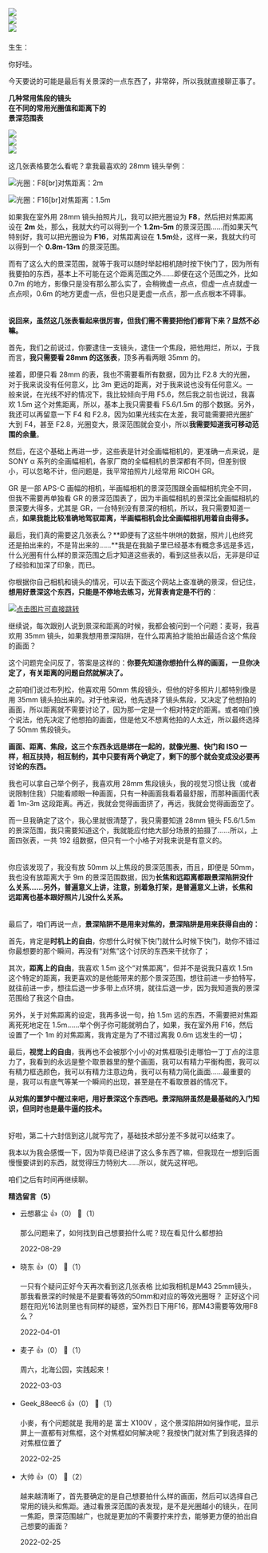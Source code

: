 [![](https://static001.geekbang.org/resource/image/d9/af/d92287e8cc41620b7bebea6a2af171af.jpg?wh=750x360)](http://time.geekbang.org/column/article/486504)  
[![](https://static001.geekbang.org/resource/image/ae/6f/ae3445a745d2736a99911bf91f6d436f.jpg?wh=750x360)](http://time.geekbang.org/column/article/486933)  
[![](https://static001.geekbang.org/resource/image/99/57/9961a1ed1a182yy3dbf8d1dfea8fd157.jpg?wh=750x360)](http://time.geekbang.org/column/article/486978)  
　  
生生：

你好哇。

今天要说的可能是最后有关景深的一点东西了，非常碎，所以我就直接聊正事了。

**几种常用焦段的镜头**  
**在不同的常用光圈值和距离下的**  
**景深范围表**

![](https://static001.geekbang.org/resource/image/ea/96/ea48dce447e8b08b1a8008bfdf2db396.png?wh=3120x996)  
![](https://static001.geekbang.org/resource/image/ba/28/ba17c6c0d58cc42da3ec848202e88c28.png?wh=3120x996)  
![](https://static001.geekbang.org/resource/image/c9/5b/c9df9a4997390261de511d6cbcc11a5b.png?wh=3120x996)

这几张表格要怎么看呢？拿我最喜欢的 28mm 镜头举例：

![](https://static001.geekbang.org/resource/image/0a/62/0aab64730dac94409eef17b7206a4e62.png?wh=3120x996 "光圈：F8[br]对焦距离：2m")

![](https://static001.geekbang.org/resource/image/b5/c5/b5cf042ab22b4341b31e8c65f74cdfc5.png?wh=3120x996 "光圈：F16[br]对焦距离：1.5m")

如果我在室外用 28mm 镜头拍照片儿，我可以把光圈设为 **F8**，然后把对焦距离设在 **2m** 处，那么，我就大约可以得到一个 **1.2m-5m** 的景深范围……而如果天气特别好，我可以把光圈设为 **F16**，对焦距离设在 **1.5m**处，这样一来，我就大约可以得到一个 **0.8m-13m** 的景深范围。

而有了这么大的景深范围，就等于我可以随时举起相机随时按下快门了，因为所有我要拍的东西，基本上不可能在这个距离范围之外……即便在这个范围之外，比如 0.7m 的地方，影像只是没有那么那么实了，会稍微虚一点点，但虚一点点就虚一点点呗，0.6m 的地方更虚一点，但也只是更虚一点点，那一点点根本不碍事。

　  
**说回来，虽然这几张表看起来很厉害，但我们需不需要把他们都背下来？显然不必嘛。**

首先，我们之前说过，你要逮住一支镜头，逮住一个焦段，把他用烂，所以，于我而言，**我只需要看 28mm 的这张表**，顶多再看两眼 35mm 的。

接着，即便只看 28mm 的表，我也不需要看所有数据，因为比 F2.8 大的光圈，对于我来说没有任何意义，比 3m 更远的距离，对于我来说也没有任何意义。一般来说，在光线不好的情况下，我比较倾向于用 F5.6，然后我之前也说过，我喜欢 1.5m 这个对焦距离，所以，基本上我只需要看 F5.6/1.5m 的那个数据。另外，我还可以再留意一下 F4 和 F2.8，因为如果光线实在太差，我可能需要把光圈扩大到 F4，甚至 F2.8，光圈变大，景深范围就会变小，所以**我需要知道我可移动范围的余量**。

然后，在这个基础上再进一步，这些表是针对全画幅相机的，更准确一点来说，是 SONY α 系列的全画幅相机，各家厂商的全幅相机的景深都有不同，但差别很小，可以忽略不计，但问题是，我平常拍照片儿经常用 RICOH GR。

GR 是一部 APS-C 画幅的相机，半画幅相机的景深范围跟全画幅相机完全不同，但我不需要再单独看 GR 的景深范围表了，因为半画幅相机的景深比全画幅相机的景深要大得多，尤其是 GR，一台特别没有景深的相机，所以，我只需要知道一点，**如果我能比较准确地驾驭距离，半画幅相机会比全画幅相机用着自由得多。**

最后，我们真的需要这几张表么？**即便有了这些牛哄哄的数据，照片儿也终究还是拍出来的，不是背出来的……**我是在我脑子里已经基本有概念多远是多远，什么光圈有什么样的景深范围之后才知道这些表的，看到这些表以后，无非是印证了经验和加深了印象，而已。

你根据你自己相机和镜头的情况，可以去下面这个网站上查准确的景深，但记住，**想用好景深这个东西，只能是不停地去练习，光背表肯定是不行的**：

[![](https://static001.geekbang.org/resource/image/1c/11/1ce56a7b832f5c2860e718bf7063dc11.jpg?wh=2011x1312 "点击图片可直接跳转")](http://www.photopills.com/calculators/dof-table)

继续说，每次跟别人说到景深和距离的时候，我都会被问到一个问题：麦哥，我喜欢用 35mm 镜头，如果我想用景深陷阱，在什么距离拍才能拍出最适合这个焦段的画面？

这个问题完全问反了，答案是这样的：**你要先知道你想拍什么样的画面，一旦你决定了，有关距离的问题自然就解决了。**

之前咱们说过布列松，他喜欢用 50mm 焦段镜头，但他的好多照片儿都特别像是用 35mm 镜头拍出来的。对于他来说，他先选择了镜头焦段，又决定了他想拍的画面，所以距离就不需要讨论了，因为那一定是一个相对特定的距离。或者咱们换个说法，他先决定了他想拍的画面，但是他又不想离他拍的人太近，所以最终选择了 50mm 焦段镜头。

**画面、距离、焦段，这三个东西永远是绑在一起的，就像光圈、快门和 ISO 一样，相互扶持，相互制约，其中只要有两个确定了，剩下的那个就会变成没必要再讨论的东西。**

我也可以拿自己举个例子，我喜欢用 28mm 焦段镜头，我的视觉习惯让我（或者说限制住我）只能看顺眼一种画面，只有一种画面我看着最舒服，而那种画面代表着 1m-3m 这段距离。再近，我就会觉得画面挤了，再远，我就会觉得画面空了。

而一旦我确定了这个，我心里就很清楚了，我只需要知道 28mm 镜头 F5.6/1.5m 的景深范围，我只需要知道这个，我就能应付绝大部分场景的拍摄了……所以，上面四张表，一共 192 组数据，但只有一个小格子对我来说是有意义的。

　  
你应该发现了，我没有放 50mm 以上焦段的景深范围表，而且，即便是 50mm，我也没有放距离大于 9m 的景深范围数据，因为**长焦和远距离都跟景深陷阱没什么关系……另外，普遍意义上讲，注意，别着急打架，是普遍意义上讲，长焦和远距离也基本跟好照片儿没什么关系。**

　  
最后了，咱们再说一点，**景深陷阱不是用来对焦的，景深陷阱是用来获得自由的：**

首先，肯定是**时机上的自由**，你想什么时候下快门就什么时候下快门，助你不错过你最想要的那个瞬间，再没有“对焦”这个讨厌的东西来干扰你了；

其次，**距离上的自由**，我喜欢 1.5m 这个“对焦距离”，但并不是说我只喜欢 1.5m 这个特定的距离，我更喜欢的是他能带来的那个景深范围，想往前进一步拍特写，就往前进一步，想往后退一步多带上点环境，就往后退一步，因为我知道我的景深范围给了我这个自由。

另外，关于对焦距离的设定，我再多说一句，拍 1.5m 远的东西，不需要把对焦距离死死地定在 1.5m……举个例子你可能就明白了，如果，我在室外用 F16，然后设置了一个 1m 的对焦距离，我肯定是为了不错过离我 0.6m 远发生的一切；

最后，**视觉上的自由**，我再也不会被那个小小的对焦框吸引走哪怕一丁丁点的注意力了，我看到的永远是整个取景器里的整个画面，我可以有精力平衡构图，我可以有精力框选颜色，我可以有精力注意边角，我可以有精力简化画面……最重要的是，我可以有底气等某一个瞬间的出现，甚至是在不看取景器的情况下。

**从对焦的噩梦中醒过来吧，用好景深这个东西吧。景深陷阱虽然是最基础的入门知识，但同时也是最牛逼的技术。**

　  
好啦，第二十六封信到这儿就写完了，基础技术部分差不多就可以结束了。

我本以为我会感慨一下，因为毕竟已经讲了这么多东西了嘛，但我现在一想到后面慢慢要讲到的东西，就觉得压力特别大……所以，就先这样吧。

咱们之后有时间再继续聊。
<div><strong>精选留言（5）</strong></div><ul>
<li><span>云想慕尘</span> 👍（0） 💬（1）<p>那么问题来了，如何找到自己想要拍什么呢？现在看见什么都想拍</p>2022-08-29</li><br/><li><span>晓东</span> 👍（0） 💬（1）<p>一只有个疑问正好今天再次看到这几张表格
比如我相机是M43 25mm镜头，那我看景深的时候是不是要看等效的50mm和对应的等效光圈呀？
正好这个问题在阳光16法则里也有同样的疑惑，室外烈日下用F16，那M43需要等效用F8么？</p>2022-04-01</li><br/><li><span>麦子</span> 👍（0） 💬（1）<p>周六，北海公园，实践起来！</p>2022-03-03</li><br/><li><span>Geek_88eec6</span> 👍（0） 💬（1）<p>小麥，有个问题就是 我用的是 富士 X100V ，这个景深陷阱如何操作呢，显示屏上一直都有对焦框，这个对焦框如何解决呢？我按快门就对焦了到我选择的对焦框位置了</p>2022-02-25</li><br/><li><span>大帅</span> 👍（0） 💬（2）<p>越来越清晰了，首先要确定的是自己想要拍什么样的画面，然后可以选择自己常用的镜头和焦距。通过看景深范围的表发现，是不是光圈越小的镜头，在同一焦距，景深范围越广，也就是更加的不需要拧来拧去，能够更方便的拍出自己想要的画面？</p>2022-02-25</li><br/>
</ul>